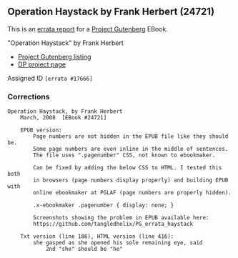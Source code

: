 ## Operation Haystack by Frank Herbert (24721) ##

This is an [errata report][1] for a [Project Gutenberg][2] EBook.

[1]: https://www.gutenberg.org/help/errata.html
[2]: https://www.gutenberg.org

"Operation Haystack" by Frank Herbert

- [Project Gutenberg listing][3]
- [DP project page][4]

[3]: https://www.gutenberg.org/ebooks/24721
[4]: https://www.pgdp.net/c/project.php?id=projectID4691749c38689

Assigned ID `[errata #17666]`

### Corrections

```
Operation Haystack, by Frank Herbert
    March, 2008  [EBook #24721]

    EPUB version:
        Page numbers are not hidden in the EPUB file like they should be.
        Some page numbers are even inline in the middle of sentences.
        The file uses ".pagenumber" CSS, not known to ebookmaker.

        Can be fixed by adding the below CSS to HTML. I tested this both
        in browsers (page numbers display properly) and building EPUB with
        online ebookmaker at PGLAF (page numbers are properly hidden).

        .x-ebookmaker .pagenumber { display: none; }

        Screenshots showing the problem in EPUB available here:
        https://github.com/tangledhelix/PG_errata_haystack

    Txt version (line 186), HTML version (line 416):
        she gasped as she opened his sole remaining eye, said
            2nd "she" should be "he"
```
